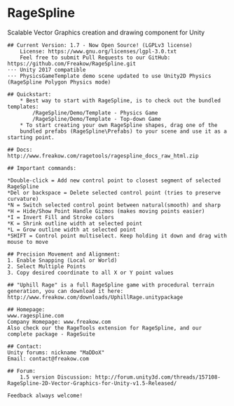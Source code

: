 # RageSpline
Scalable Vector Graphics creation and drawing component for Unity
	
	## Current Version: 1.7 - Now Open Source! (LGPLv3 license)
		License: https://www.gnu.org/licenses/lgpl-3.0.txt
		Feel free to submit Pull Requests to our GitHub: https://github.com/Freakow/RageSpline.git
	⋅⋅⋅ Unity 2017 compatible
	⋅⋅⋅ PhysicsGameTemplate demo scene updated to use Unity2D Physics (RageSpline Polygon Physics mode)

	## Quickstart:
		* Best way to start with RageSpline, is to check out the bundled templates:
			/RageSpline/Demo/Template - Physics Game
			/RageSpline/Demo/Template - Top-down Game
		* To start creating your own RageSpline shapes, drag one of the 
		bundled prefabs (RageSpline\Prefabs) to your scene and use it as a starting point.

	## Docs:
	http://www.freakow.com/ragetools/ragespline_docs_raw_html.zip

	## Important commands:

	*Double-click = Add new control point to closest segment of selected RageSpline
	*Del or backspace = Delete selected control point (tries to preserve curvature)
	*N = Switch selected control point between natural(smooth) and sharp
	*H = Hide/Show Point Handle Gizmos (makes moving points easier) 
	*I = Invert Fill and Stroke colors
	*K = Shrink outline width at selected point
	*L = Grow outline width at selected point
	*SHIFT = Control point multiselect. Keep holding it down and drag with mouse to move

	## Precision Movement and Alignment: 
	1. Enable Snapping (Local or World)
	2. Select Multiple Points
	3. Copy desired coordinate to all X or Y point values

	## "Uphill Rage" is a full RageSpline game with procedural terrain generation, you can download it here:
	http://www.freakow.com/downloads/UphillRage.unitypackage

	## Homepage:
	www.ragespline.com
	Company Homepage: www.freakow.com
	Also check our the RageTools extension for RageSpline, and our complete package - RageSuite

	## Contact:
	Unity forums: nickname "MaDDoX"
	Email: contact@freakow.com

	## Forum: 
		1.5 version Discussion: http://forum.unity3d.com/threads/157108-RageSpline-2D-Vector-Graphics-for-Unity-v1.5-Released/

	Feedback always welcome!
	